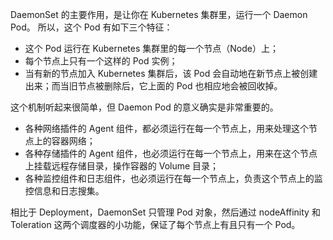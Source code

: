 DaemonSet 的主要作用，是让你在 Kubernetes 集群里，运行一个 Daemon Pod。 所以，这个 Pod 有如下三个特征：
* 这个 Pod 运行在 Kubernetes 集群里的每一个节点（Node）上；
* 每个节点上只有一个这样的 Pod 实例；
* 当有新的节点加入 Kubernetes 集群后，该 Pod 会自动地在新节点上被创建出来；而当旧节点被删除后，它上面的 Pod 也相应地会被回收掉。

这个机制听起来很简单，但 Daemon Pod 的意义确实是非常重要的。
* 各种网络插件的 Agent 组件，都必须运行在每一个节点上，用来处理这个节点上的容器网络；
* 各种存储插件的 Agent 组件，也必须运行在每一个节点上，用来在这个节点上挂载远程存储目录，操作容器的 Volume 目录；
* 各种监控组件和日志组件，也必须运行在每一个节点上，负责这个节点上的监控信息和日志搜集。

相比于 Deployment，DaemonSet 只管理 Pod 对象，然后通过 nodeAffinity 和 Toleration 这两个调度器的小功能，保证了每个节点上有且只有一个 Pod。

